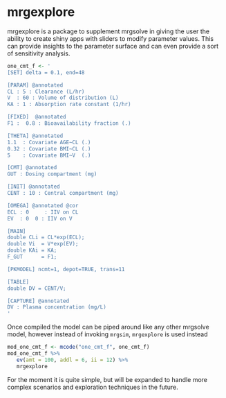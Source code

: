 mrgexplore
=============

mrgexplore is a package to supplement mrgsolve in giving
the user the ability to create shiny apps with sliders to 
modify parameter values. This can provide insights to the 
parameter surface and can even provide a sort of sensitivity analysis.

```r
one_cmt_f <- '
[SET] delta = 0.1, end=48

[PARAM] @annotated
CL : 5 : Clearance (L/hr)
V  : 60 : Volume of distribution (L)
KA : 1 : Absorption rate constant (1/hr)

[FIXED]  @annotated
F1 :  0.8 : Bioavailability fraction (.)

[THETA] @annotated
1.1  : Covariate AGE~CL (.)
0.32 : Covariate BMI~CL (.) 
5    : Covariate BMI~V  (.)

[CMT] @annotated
GUT : Dosing compartment (mg)

[INIT] @annotated
CENT : 10 : Central compartment (mg)

[OMEGA] @annotated @cor
ECL : 0     : IIV on CL
EV  : 0  0 : IIV on V

[MAIN]
double CLi = CL*exp(ECL);
double Vi  = V*exp(EV);
double KAi = KA;
F_GUT      = F1;

[PKMODEL] ncmt=1, depot=TRUE, trans=11

[TABLE]
double DV = CENT/V;

[CAPTURE] @annotated
DV : Plasma concentration (mg/L)
'
```

Once compiled the model can be piped around like
any other mrgsolve model, however instead of invoking
`mrgsim`, `mrgexplore` is used instead
```r
mod_one_cmt_f <- mcode("one_cmt_f", one_cmt_f)
mod_one_cmt_f %>%
   ev(amt = 100, addl = 6, ii = 12) %>%
   mrgexplore
```


For the moment it is quite simple, but will be expanded to
handle more complex scenarios and exploration techniques in the future.